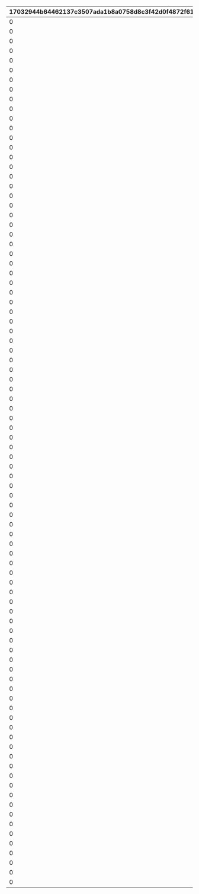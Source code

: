 |17032944b64462137c3507ada1b8a0758d8c3f42d0f4872f610727af74d87852|445c6bb62c3fccffac5d8569883e3713201a04446ad68f67af0051a5295b8cbe|ba984e41cdee2ac94d465804b63b327302874727c09581122f6ee85e877e4938|e80aca6470bd51a8dcb00f354d8f32fe62ab13a9b7e7cb27ab523d1afcf5e6a1|8997bcfa0adb9cdf6811b1859be166589daab048c0383740e1d4f63b6275b4d5|eb28f6bd52a885e67e995d63ccbb9bee2eca5ca87afb466b6bd72b5055f4bade|5c5425481b4f7322bb5e5d87d78cab8eaa50d7416c3e8e4ae4f14629946d90b2|8e89f925a39c608d3bd9afdbc4530ec901aa07175877e623e184657f8baa8d6a|d4b785f54458e84a503dc7e47db2debeebc74ef68f4a7a51317e6c18bd76bda8|795282db77c925154acc9daae1d6cab3c2d52c7a3d4024eb786a1ade5e60024c|e456ee4c3036b74410cfbcad270f3331464918d74e557692396ef4806ec23ac0|620476ff8acef009049eb5398152404f77bd70a134bc082705eafd1357b09ae9|2d39cea35a678d58d7e791306675b47641bf870312436a279a6898f97415ea92|e07afd5835b9557a1a5f5144de0d2f3294bcb8156777b51d107f86974fdc0e2a|26d985744409acec4244d484b01315ff8bb1a79e97f8a7b34dcc583d3f67474a|d6955ad530227e91fbfba3934158f47b3d98c20d7f1ca2a3673d3d3cf9a8552a|
| --- | --- | --- | --- | --- | --- | --- | --- | --- | --- | --- | --- | --- | --- | --- | --- |
|0|0|0|924072001|0|0|0|0|0|0|0|0|0|0|0|0|
|0|0|0|924072002|0|0|0|0|0|0|0|0|0|0|0|0|
|0|0|0|924072003|0|0|0|0|0|0|0|0|0|0|0|0|
|0|0|0|924072101|0|0|0|2|0|25102|0|0|15|0|0|0|
|0|0|0|924072102|0|0|0|2|0|25102|0|0|15|0|0|0|
|0|0|0|924072103|0|0|0|2|0|25102|0|0|15|0|0|0|
|0|0|0|924072104|0|0|0|8|0|91002|0|0|100|0|0|0|
|0|0|0|924072201|0|0|0|2|0|25102|0|0|15|0|0|0|
|0|0|0|924072202|0|0|0|2|0|25102|0|0|15|0|0|0|
|0|0|0|924072203|0|0|0|2|0|25102|0|0|15|0|0|0|
|0|0|0|924072204|0|0|0|8|0|91002|0|0|100|0|0|0|
|0|0|0|924072301|0|0|0|2|0|25102|0|0|15|0|0|0|
|0|0|0|924072302|0|0|0|2|0|25102|0|0|15|0|0|0|
|0|0|0|924072303|0|0|0|2|0|25102|0|0|15|0|0|0|
|0|0|0|924072304|0|0|0|8|0|91002|0|0|100|0|0|0|
|0|0|0|924082001|0|0|0|0|0|0|0|0|0|0|0|0|
|0|0|0|924082002|0|0|0|0|0|0|0|0|0|0|0|0|
|0|0|0|924082003|0|0|0|0|0|0|0|0|0|0|0|0|
|0|0|0|924082101|0|0|0|2|0|25102|0|0|15|0|0|0|
|0|0|0|924082102|0|0|0|2|0|25102|0|0|15|0|0|0|
|0|0|0|924082103|0|0|0|2|0|25102|0|0|15|0|0|0|
|0|0|0|924082104|0|0|0|8|0|91002|0|0|100|0|0|0|
|0|0|0|924082201|0|0|0|2|0|25102|0|0|15|0|0|0|
|0|0|0|924082202|0|0|0|2|0|25102|0|0|15|0|0|0|
|0|0|0|924082203|0|0|0|2|0|25102|0|0|15|0|0|0|
|0|0|0|924082204|0|0|0|8|0|91002|0|0|100|0|0|0|
|0|0|0|924082301|0|0|0|2|0|25102|0|0|15|0|0|0|
|0|0|0|924082302|0|0|0|2|0|25102|0|0|15|0|0|0|
|0|0|0|924082303|0|0|0|2|0|25102|0|0|15|0|0|0|
|0|0|0|924082304|0|0|0|8|0|91002|0|0|100|0|0|0|
|0|0|0|924092001|0|0|0|0|0|0|0|0|0|0|0|0|
|0|0|0|924092002|0|0|0|0|0|0|0|0|0|0|0|0|
|0|0|0|924092003|0|0|0|0|0|0|0|0|0|0|0|0|
|0|0|0|924092101|0|0|0|2|0|25102|0|0|15|0|0|0|
|0|0|0|924092102|0|0|0|2|0|25102|0|0|15|0|0|0|
|0|0|0|924092103|0|0|0|2|0|25102|0|0|15|0|0|0|
|0|0|0|924092104|0|0|0|8|0|91002|0|0|100|0|0|0|
|0|0|0|924092201|0|0|0|2|0|25102|0|0|15|0|0|0|
|0|0|0|924092202|0|0|0|2|0|25102|0|0|15|0|0|0|
|0|0|0|924092203|0|0|0|2|0|25102|0|0|15|0|0|0|
|0|0|0|924092204|0|0|0|8|0|91002|0|0|100|0|0|0|
|0|0|0|924092301|0|0|0|2|0|25102|0|0|15|0|0|0|
|0|0|0|924092302|0|0|0|2|0|25102|0|0|15|0|0|0|
|0|0|0|924092303|0|0|0|2|0|25102|0|0|15|0|0|0|
|0|0|0|924092304|0|0|0|8|0|91002|0|0|100|0|0|0|
|0|0|0|924102001|0|0|0|0|0|0|0|0|0|0|0|0|
|0|0|0|924102002|0|0|0|0|0|0|0|0|0|0|0|0|
|0|0|0|924102003|0|0|0|0|0|0|0|0|0|0|0|0|
|0|0|0|924102101|0|0|0|2|0|25102|0|0|15|0|0|0|
|0|0|0|924102102|0|0|0|2|0|25102|0|0|15|0|0|0|
|0|0|0|924102103|0|0|0|2|0|25102|0|0|15|0|0|0|
|0|0|0|924102104|0|0|0|8|0|91002|0|0|100|0|0|0|
|0|0|0|924102201|0|0|0|2|0|25102|0|0|15|0|0|0|
|0|0|0|924102202|0|0|0|2|0|25102|0|0|15|0|0|0|
|0|0|0|924102203|0|0|0|2|0|25102|0|0|15|0|0|0|
|0|0|0|924102204|0|0|0|8|0|91002|0|0|100|0|0|0|
|0|0|0|924102301|0|0|0|2|0|25102|0|0|15|0|0|0|
|0|0|0|924102302|0|0|0|2|0|25102|0|0|15|0|0|0|
|0|0|0|924102303|0|0|0|2|0|25102|0|0|15|0|0|0|
|0|0|0|924102304|0|0|0|8|0|91002|0|0|100|0|0|0|
|0|0|0|924112001|0|0|0|0|0|0|0|0|0|0|0|0|
|0|0|0|924112002|0|0|0|0|0|0|0|0|0|0|0|0|
|0|0|0|924112003|0|0|0|0|0|0|0|0|0|0|0|0|
|0|0|0|924112101|0|0|0|2|0|25102|0|0|15|0|0|0|
|0|0|0|924112102|0|0|0|2|0|25102|0|0|15|0|0|0|
|0|0|0|924112103|0|0|0|2|0|25102|0|0|15|0|0|0|
|0|0|0|924112104|0|0|0|8|0|91002|0|0|100|0|0|0|
|0|0|0|924112201|0|0|0|2|0|25102|0|0|15|0|0|0|
|0|0|0|924112202|0|0|0|2|0|25102|0|0|15|0|0|0|
|0|0|0|924112203|0|0|0|2|0|25102|0|0|15|0|0|0|
|0|0|0|924112204|0|0|0|8|0|91002|0|0|100|0|0|0|
|0|0|0|924112301|0|0|0|2|0|25102|0|0|15|0|0|0|
|0|0|0|924112302|0|0|0|2|0|25102|0|0|15|0|0|0|
|0|0|0|924112303|0|0|0|2|0|25102|0|0|15|0|0|0|
|0|0|0|924112304|0|0|0|8|0|91002|0|0|100|0|0|0|
|0|0|0|924122001|0|0|0|0|0|0|0|0|0|0|0|0|
|0|0|0|924122002|0|0|0|0|0|0|0|0|0|0|0|0|
|0|0|0|924122003|0|0|0|0|0|0|0|0|0|0|0|0|
|0|0|0|924122101|0|0|0|2|0|25102|0|0|15|0|0|0|
|0|0|0|924122102|0|0|0|2|0|25102|0|0|15|0|0|0|
|0|0|0|924122103|0|0|0|2|0|25102|0|0|15|0|0|0|
|0|0|0|924122104|0|0|0|8|0|91002|0|0|100|0|0|0|
|0|0|0|924122201|0|0|0|2|0|25102|0|0|15|0|0|0|
|0|0|0|924122202|0|0|0|2|0|25102|0|0|15|0|0|0|
|0|0|0|924122203|0|0|0|2|0|25102|0|0|15|0|0|0|
|0|0|0|924122204|0|0|0|8|0|91002|0|0|100|0|0|0|
|0|0|0|924122301|0|0|0|2|0|25102|0|0|15|0|0|0|
|0|0|0|924122302|0|0|0|2|0|25102|0|0|15|0|0|0|
|0|0|0|924122303|0|0|0|2|0|25102|0|0|15|0|0|0|
|0|0|0|924122304|0|0|0|8|0|91002|0|0|100|0|0|0|